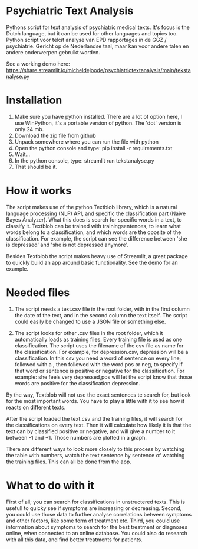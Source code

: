 # Psychiatric Text Analysis
Pythons script for text analysis of psychiatric medical texts. It's focus is the Dutch language, but it can be used for other languages and topics too. 
Python script voor tekst analyse van EPD rapportages in de GGZ / psychiatrie. Gericht op de Nederlandse taal, maar kan voor andere talen en andere onderwerpen gebruikt worden. 

See a working demo here:
https://share.streamlit.io/micheldejoode/psychiatrictextanalysis/main/tekstanalyse.py

# Installation
1. Make sure you have python installed. There are a lot of option here, I use WinPython, it's a portable version of python. The 'dot' version is only 24 mb. 
2. Download the zip file from github
3. Unpack somewhere where you can run the file with python
4. Open the python console and type: pip install -r requirements.txt
5. Wait...
6. In the python console, type: streamlit run tekstanalyse.py
7. That should be it. 

# How it works
The script makes use of the python Textblob library, which is a natural language processing (NLP) API, and specific the classification part (Naive Bayes Analyzer). What this does is search for specific words in a text, to classify it. Textblob can be trained with trainingsentences, to learn what words belong to a classification, and which words are the oposite of the classification. For example, the script can see the difference between 'she is depressed' and 'she is not depressed anymore'. 

Besides Textblob the script makes heavy use of Streamlit, a great package to quickly build an app around basic functionality. See the demo for an example. 

# Needed files
1. The script needs a text.csv file in the root folder, with in the first column the date of the text, and in the second column the text itself. The script could easily be changed to use a JSON file or something else. 

2. The script looks for other .csv files in the root folder, which it automatically loads as training files. Every training file is used as one classification. The script uses the filename of the csv file as name for the classification. For example, for depression.csv, depression will be a classification. In this csv you need a word of sentence on every line, followed with a , then followed with the word pos or neg, to specify if that word or sentence is positive or negative for the classification. For example: she feels very depressed,pos will let the script know that those words are positive for the classification depression. 

By the way, Textblob will not use the exact sentences te search for, but look for the most important words. You have to play a little with it to see how it reacts on different texts.

After the script loaded the text.csv and the training files, it will search for the classifications on every text. Then it will calculate how likely it is that the text can by classified positive or negative, and will give a number to it between -1 and +1. Those numbers are plotted in a graph. 

There are different ways to look more closely to this process by watching the table with numbers, watch the text sentence by sentence of watching the training files. This can all be done from the app. 

# What to do with it
First of all; you can search for classifications in unstructered texts. This is usefull to quicky see if symptoms are increasing or decreasing. 
Second, you could use those data to further analyse correlations between symptoms and other factors, like some form of treatment etc.
Third, you could use information about symptoms to search for the best treatment or diagnoses online, when connected to an online database. 
You could also do research with all this data, and find better treatments for patients. 

